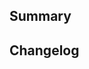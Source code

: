 ## Summary


## Changelog


<!-- 
### [Added]

### [Changed]

### [Deprecated]

### [Removed]

### [Fixed]

### [Security] 
-->

